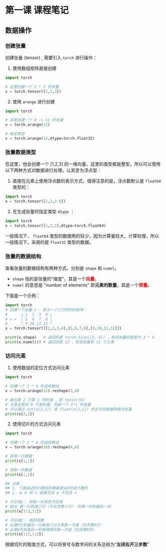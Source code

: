 # 第一课 课程笔记

## 数据操作

### 创建张量

创建张量 (tensor) , 需要引入 `torch` 进行操作：

1. 使用数组矩阵直接创建

```python
import torch

# 这里创建一个 1 * 3 的张量
x = torch.tensor([1,2,3])
```

2. 使用 `arange` 进行创建

```python
import torch

# 这里创建一个 0 -> 11 的张量
x = torch.arange(12)

# 指定类型
x = torch.arange(12,dtype=torch.float32)
```

### 张量数据类型

在这里，他会创建一个 [1,2,3] 的一维向量，这里的类型都是整型，所以可以使用以下两种方式对数据进行处理，让其变为浮点型：

1. 直接在元素上使用浮点数的表示方式，值得注意的是，浮点数默认是 `float64` 类型的：

```python
import torch
x = torch.tensor([1,2,3.0])    
```

2. 在生成张量时指定类型 `dtype` ：

```python
import torch    
x = torch.tensor([1,2,3],dtype=torch.float64)
```
一般情况下， `float64` 类型的数据用的较少，因为计算量较大，计算较慢，所以一般情况下，采用的是 `float32` 类型的数据。

### 张量的数据结构

查看张量的数据结构有两种方式，分别是 `shape` 和 `numel`。

* `shape` 指的是张量的“维度”，其是一个<font color="red">**向量**</font>。
* `numel` 的意思是 "number of elements" 即**元素的数量**，其是一个<font color="red">**常量**</font>。

下面是一个示例：

```python
import torch
# 创建一个张量 x ，其为一个三行四列的矩阵：
#      ┌ 1  2  3  4 ┐
# x =  │ 5  6  7  8 │
#      └ 9 10 11 12 ┘
x = torch.tensor([[1,2,3,4],[5,6,7,8],[9,10,11,12]])

print(x.shape)   # 返回的是 torch.Size([3, 4]) ，即该张量的维度为 3 * 4
print(x.numel()) # 返回的是 12 ，即该张量有 12 个元素
```

### 访问元素

1. 使用数组的定位方式访问元素

```python
import torch

# 创建一个 3 * 4 的连续数组
x = torch.arange(12).reshape(3,4)

# 输出第 2 行第 1 列的值 ，即 tensor(9)
# 注意这里的 9 不是标量，而是一个 1*1 的张量
# 可以通过 int(x[2,1]) 或 float(x[2,1]) 的方式将数据转换为标量
print(x[2,1])
```

2. 使用切片的方式访问元素

```python
import torch

# 创建一个 3 * 4 的连续数组
x = torch.arange(16).reshape(4,4)

# 获取一行数据
print(x[1,:])

# 获取一列数据
print(x[:,1])

## 注意：
## 1. 下面描述的行数和列数都是从0开始计数的
## 2. 从 m 到 n 结果包含 m 不包含 n

# 子区域1： 获取一片矩形子区域
# 即从 第一行到第三行（不包含第三行） 的第一列到最后一列
print(x[1:3,1:])

# 子区域2： 跳跃取数 
# 从第0行到最后一行每隔三行元素取一次值（包含第0行）
# 从第0列到最后一列每隔两列取一次值（包含第0列）
print(x[::3,::2])
```

根据切片的取值方式，可以将冒号与数字间的关系总结为“**左闭右开三步数**”

